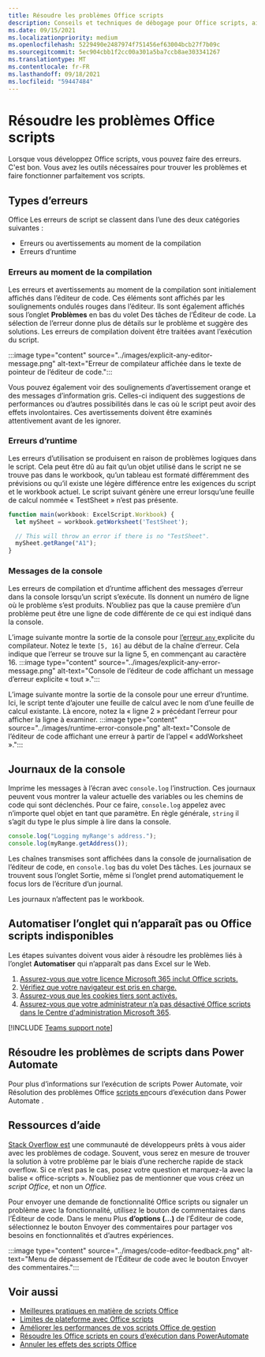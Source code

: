 ```yaml
---
title: Résoudre les problèmes Office scripts
description: Conseils et techniques de débogage pour Office scripts, ainsi que des ressources d’aide.
ms.date: 09/15/2021
ms.localizationpriority: medium
ms.openlocfilehash: 5229490e2487974f751456ef63004bcb27f7b09c
ms.sourcegitcommit: 5ec904cbb1f2cc00a301a5ba7ccb8ae303341267
ms.translationtype: MT
ms.contentlocale: fr-FR
ms.lasthandoff: 09/18/2021
ms.locfileid: "59447484"
---
```

# <a name="troubleshoot-office-scripts"></a>Résoudre les problèmes Office scripts

Lorsque vous développez Office scripts, vous pouvez faire des erreurs. C'est bon. Vous avez les outils nécessaires pour trouver les problèmes et faire fonctionner parfaitement vos scripts.

## <a name="types-of-errors"></a>Types d’erreurs

Office Les erreurs de script se classent dans l’une des deux catégories suivantes :

* Erreurs ou avertissements au moment de la compilation
* Erreurs d’runtime

### <a name="compile-time-errors"></a>Erreurs au moment de la compilation

Les erreurs et avertissements au moment de la compilation sont initialement affichés dans l’éditeur de code. Ces éléments sont affichés par les soulignements ondulés rouges dans l’éditeur. Ils sont également affichés sous l’onglet **Problèmes** en bas du volet Des tâches de l’Éditeur de code. La sélection de l’erreur donne plus de détails sur le problème et suggère des solutions. Les erreurs de compilation doivent être traitées avant l’exécution du script.

:::image type="content" source="../images/explicit-any-editor-message.png" alt-text="Erreur de compilateur affichée dans le texte de pointeur de l’éditeur de code.":::

Vous pouvez également voir des soulignements d’avertissement orange et des messages d’information gris. Celles-ci indiquent des suggestions de performances ou d’autres possibilités dans le cas où le script peut avoir des effets involontaires. Ces avertissements doivent être examinés attentivement avant de les ignorer.

### <a name="runtime-errors"></a>Erreurs d’runtime

Les erreurs d’utilisation se produisent en raison de problèmes logiques dans le script. Cela peut être dû au fait qu’un objet utilisé dans le script ne se trouve pas dans le workbook, qu’un tableau est formaté différemment des prévisions ou qu’il existe une légère différence entre les exigences du script et le workbook actuel. Le script suivant génère une erreur lorsqu’une feuille de calcul nommée « TestSheet » n’est pas présente.

```TypeScript
function main(workbook: ExcelScript.Workbook) {
  let mySheet = workbook.getWorksheet('TestSheet');

  // This will throw an error if there is no "TestSheet".
  mySheet.getRange("A1");
}
```

### <a name="console-messages"></a>Messages de la console

Les erreurs de compilation et d’runtime affichent des messages d’erreur dans la console lorsqu’un script s’exécute. Ils donnent un numéro de ligne où le problème s’est produits. N’oubliez pas que la cause première d’un problème peut être une ligne de code différente de ce qui est indiqué dans la console.

L’image suivante montre la sortie de la console pour [l’erreur `any` ](../develop/typescript-restrictions.md) explicite du compilateur. Notez le texte `[5, 16]` au début de la chaîne d’erreur. Cela indique que l’erreur se trouve sur la ligne 5, en commençant au caractère 16.
:::image type="content" source="../images/explicit-any-error-message.png" alt-text="Console de l’éditeur de code affichant un message d’erreur explicite « tout ».":::

L’image suivante montre la sortie de la console pour une erreur d’runtime. Ici, le script tente d’ajouter une feuille de calcul avec le nom d’une feuille de calcul existante. Là encore, notez la « ligne 2 » précédant l’erreur pour afficher la ligne à examiner.
:::image type="content" source="../images/runtime-error-console.png" alt-text="Console de l’éditeur de code affichant une erreur à partir de l’appel « addWorksheet ».":::

## <a name="console-logs"></a>Journaux de la console

Imprime les messages à l’écran avec `console.log` l’instruction. Ces journaux peuvent vous montrer la valeur actuelle des variables ou les chemins de code qui sont déclenchés. Pour ce faire, `console.log` appelez avec n’importe quel objet en tant que paramètre. En règle générale, `string` il s’agit du type le plus simple à lire dans la console.

```TypeScript
console.log("Logging myRange's address.");
console.log(myRange.getAddress());
```

Les chaînes transmises sont affichées dans la console de journalisation de l’éditeur de code, en `console.log` bas du volet Des tâches. Les journaux se  trouvent sous l’onglet Sortie, même si l’onglet prend automatiquement le focus lors de l’écriture d’un journal.

Les journaux n’affectent pas le workbook.

## <a name="automate-tab-not-appearing-or-office-scripts-unavailable"></a>Automatiser l’onglet qui n’apparaît pas ou Office scripts indisponibles

Les étapes suivantes doivent vous aider à résoudre les problèmes liés à l’onglet **Automatiser** qui n’apparaît pas dans Excel sur le Web.

1. [Assurez-vous que votre licence Microsoft 365 inclut Office scripts.](../overview/excel.md#requirements)
1. [Vérifiez que votre navigateur est pris en charge.](platform-limits.md#browser-support)
1. [Assurez-vous que les cookies tiers sont activés.](platform-limits.md#third-party-cookies)
1. [Assurez-vous que votre administrateur n’a pas désactivé Office scripts dans le Centre d'administration Microsoft 365](/microsoft-365/admin/manage/manage-office-scripts-settings).

[!INCLUDE [Teams support note](../includes/teams-support-note.md)]

## <a name="troubleshoot-scripts-in-power-automate"></a>Résoudre les problèmes de scripts dans Power Automate

Pour plus d’informations sur l’exécution de scripts Power Automate, voir Résolution des problèmes Office [scripts en](power-automate-troubleshooting.md)cours d’exécution dans Power Automate .

## <a name="help-resources"></a>Ressources d’aide

[Stack Overflow est](https://stackoverflow.com/questions/tagged/office-scripts) une communauté de développeurs prêts à vous aider avec les problèmes de codage. Souvent, vous serez en mesure de trouver la solution à votre problème par le biais d’une recherche rapide de stack overflow. Si ce n’est pas le cas, posez votre question et marquez-la avec la balise « office-scripts ». N’oubliez pas de mentionner que vous créez un *script Office,* et non un *Office.*

Pour envoyer une demande de fonctionnalité Office scripts ou signaler un problème avec la fonctionnalité, utilisez le bouton de commentaires dans l’Éditeur de code. Dans le menu Plus **d’options (...)** de  l’Éditeur de code, sélectionnez le bouton Envoyer des commentaires pour partager vos besoins en fonctionnalités et d’autres expériences.

:::image type="content" source="../images/code-editor-feedback.png" alt-text="Menu de dépassement de l’Éditeur de code avec le bouton Envoyer des commentaires.":::

## <a name="see-also"></a>Voir aussi

- [Meilleures pratiques en matière de scripts Office](../develop/best-practices.md)
- [Limites de plateforme avec Office scripts](platform-limits.md)
- [Améliorer les performances de vos scripts Office de gestion](../develop/web-client-performance.md)
- [Résoudre les Office scripts en cours d’exécution dans PowerAutomate](power-automate-troubleshooting.md)
- [Annuler les effets des scripts Office](undo.md)
